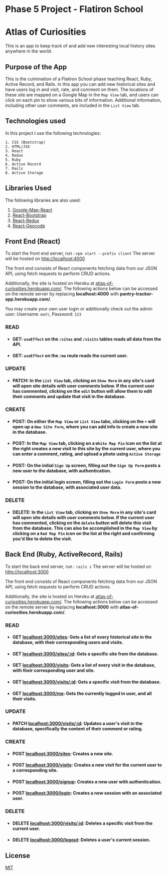 # Phase 5 Project - Flatiron School

# Atlas of Curiosities

This is an app to keep track of and add new interesting local history sites anywhere in the world.

## Purpose of the App

This is the culmination of a Flatiron School phase teaching React, Ruby, Active Record, and Rails. In this app you can add new historical sites and have users log in and visit, rate, and comment on them. The locations of these site are mapped on a Google Map in the ``Map View`` tab, and users can click on each pin to show various bits of information. Additional information, including other user comments, are included in the ``List View`` tab.

## Technologies used

In this project I use the following technologies:

    1. CSS (Bootstrap)
    2. HTML/JSX
    3. React
    4. Redux
    5. Ruby
    6. Active Record
    7. Rails
    8. Active Storage

## Libraries Used

The following libraries are also used:

1. [Google-Map-React](http://www.npmjs.com/package/google-map-react/)
2. [React-Bootstrap](http://react-bootstrap.github.io/)
3. [React-Redux](http://react-redux.js.org/)
4. [React-Geocode](http://www.npmjs.com/package/react-geocode/)

## Front End (React)
To start the front end server, run : ``npm start --prefix client`` The server will be hosted on [http://localhost:4000](http://localhost:4000)

The front end consists of React components fetching data from our JSON API, using fetch requests to perform CRUD actions.

Additionally, the site is hosted on Heroku at [atlas-of-curiosities.herokuapp.com/](https://atlas-of-curiosities.herokuapp.com/). The following actions below can be accessed on the remote server by replacing **localhost:4000** with **pantry-tracker-app.herokuapp.com/**.


You may create your own user login or additionally check out the admin user: Username: ``matt``, Password: ``123``

### READ
- #### GET: ``useEffect`` on the ``/sites`` and ``/visits`` tables reads all data from the API.
- #### GET: ``useEffect`` on the ``/me`` route reads the current user.

### UPDATE
- #### PATCH: In the ``List View`` tab, clicking on ``Show More`` in any site's card will open site details with user comments below. If the current user has commented, clicking on the ``edit`` button will allow them to edit their comments and update that visit in the database.

### CREATE
- #### POST: On either the ``Map View`` or ``List View`` tabs, clicking on the ``+`` will open up a ``New Site Form``, where you can add info to create a new site in the database.
- #### POST: In the ``Map View`` tab, clicking on a ``White Map Pin`` icon on the list at the right creates a new visit to this site by the current user, where you can enter a comment, rating, and upload a photo using ``Active Storage``
- #### POST: On the initial ``Sign Up`` screen, filling out the ``Sign Up Form`` posts a new user to the database, with authentication.
- #### POST: On the initial login screen, filling out the ``Login Form`` posts a new session to the database, with associated user data.

### DELETE
- #### DELETE: In the ``List View`` tab, clicking on ``Show More`` in any site's card will open site details with user comments below. If the current user has commented, clicking on the ``delete`` button will delete this visit from the database. This can also be accomplished in the ``Map View`` by clicking on a ``Red Map Pin`` icon on the list at the right and confirming you'd like to delete the visit.

## Back End (Ruby, ActiveRecord, Rails)
To start the back end server, run : ``rails s`` The server will be hosted on [http://localhost:3000](http://localhost:3000)

The front end consists of React components fetching data from our JSON API, using fetch requests to perform CRUD actions.

Additionally, the site is hosted on Heroku at [atlas-of-curiosities.herokuapp.com/](https://atlas-of-curiosities.herokuapp.com/). The following actions below can be accessed on the remote server by replacing **localhost:3000** with **atlas-of-curiosities.herokuapp.com/**.

### READ
- #### GET [localhost:3000/sites](http://localhost:3000/sites): Gets a list of every historical site in the database, with their corresponding users and visits.
- #### GET [localhost:3000/sites/:id](http://localhost:3000/sites/:id): Gets a specific site from the database.
- #### GET [localhost:3000/visits](http://localhost:3000/visits): Gets a list of every visit in the database, with their corresponding user and site.
- #### GET [localhost:3000/visits/:id](http://localhost:3000/visits/:id): Gets a specific visit from the database.
- #### GET [localhost:3000/me](http://localhost:3000/me): Gets the currently logged in user, and all their visits.

### UPDATE
- #### PATCH [localhost:3000/visits/:id](http://localhost:3000/visits/:id): Updates a user's visit in the database, specifically the content of their comment or rating.

### CREATE
- #### POST [localhost:3000/sites](http://localhost:3000/sites): Creates a new site.
- #### POST [localhost:3000/visits](http://localhost:3000/visits): Creates a new visit for the current user to a corresponding site. 
- #### POST [localhost:3000/signup](http://localhost:3000/signup): Creates a new user with authentication.
- #### POST [localhost:3000/login](http://localhost:3000/login): Creates a new session with an associated user.

### DELETE
- #### DELETE [localhost:3000/visits/:id](http://localhost:3000/visits/:id): Deletes a specific visit from the current user.
- #### DELETE [localhost:3000/logout](http://localhost:3000/logout): Deletes a user's current session.

## License
[MIT](https://choosealicense.com/licenses/mit/)